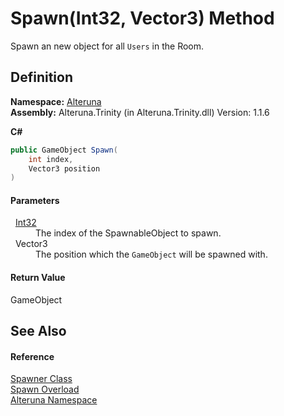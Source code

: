 # Spawn(Int32, Vector3) Method


Spawn an new object for all `Users` in the Room.



## Definition
**Namespace:** <a href="N_Alteruna">Alteruna</a>  
**Assembly:** Alteruna.Trinity (in Alteruna.Trinity.dll) Version: 1.1.6

**C#**
``` C#
public GameObject Spawn(
	int index,
	Vector3 position
)
```



#### Parameters
<dl><dt>  <a href="https://learn.microsoft.com/dotnet/api/system.int32" target="_blank" rel="noopener noreferrer">Int32</a></dt><dd>The index of the SpawnableObject to spawn.</dd><dt>  Vector3</dt><dd>The position which the <code>GameObject</code> will be spawned with.</dd></dl>

#### Return Value
GameObject

## See Also


#### Reference
<a href="T_Alteruna_Spawner">Spawner Class</a>  
<a href="Overload_Alteruna_Spawner_Spawn">Spawn Overload</a>  
<a href="N_Alteruna">Alteruna Namespace</a>  
